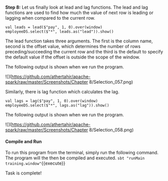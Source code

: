 
**Step 8:** Let us finally look at lead and lag functions. The lead and lag functions are used to find how much the value of next row is leading or lagging when compared to the current row.

```
val leads = lead($"pay", 1, 0).over(window)
employeeDS.select($"*", leads.as("lead")).show()
```

The lead function takes three arguments. The first is the column name, second is the offset value, which determines the number of rows preceding/succeeding the current row and the third is the default to specify the default value if the offset is outside the scope of the window.

The following output is shown when we run the program.

![](https://github.com/athertahir/apache-spark/raw/master/Screenshots/Chapter 8/Selection_057.png)

Similarly, there is lag function which calculates the lag.

```
val lags = lag($"pay", 1, 0).over(window)
employeeDS.select($"*", lags.as("lag")).show()
```

The following output is shown when we run the program.

![](https://github.com/athertahir/apache-spark/raw/master/Screenshots/Chapter 8/Selection_058.png)


#### Compile and Run
To run this program from the terminal, simply run the following command. The program will the then be compiled and executed.
`sbt "runMain training.window"`{{execute}} 

Task is complete!




